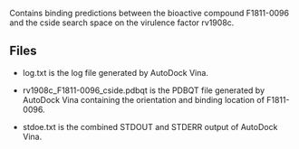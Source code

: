 Contains binding predictions between the bioactive compound F1811-0096 and the cside search space on the virulence factor rv1908c.

## Files

- log.txt is the log file generated by AutoDock Vina.

- rv1908c_F1811-0096_cside.pdbqt is the PDBQT file generated by AutoDock Vina containing the orientation and binding location of F1811-0096.

- stdoe.txt is the combined STDOUT and STDERR output of AutoDock Vina.

